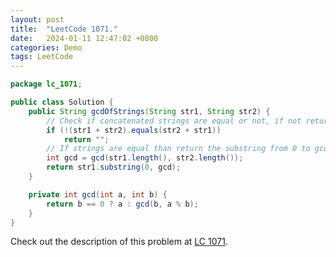 ```yaml
---
layout: post
title:  "LeetCode 1071."
date:   2024-01-11 12:47:02 +0800
categories: Demo
tags: LeetCode
---
```


```java
package lc_1071;

public class Solution {
    public String gcdOfStrings(String str1, String str2) {
        // Check if concatenated strings are equal or not, if not return ""
        if (!(str1 + str2).equals(str2 + str1))
            return "";
        // If strings are equal than return the substring from 0 to gcd of size(str1), size(str2)
        int gcd = gcd(str1.length(), str2.length());
        return str1.substring(0, gcd);
    }

    private int gcd(int a, int b) {
        return b == 0 ? a : gcd(b, a % b);
    }
}
```

Check out the description of this problem at [LC 1071][LC-1071].

[LC-1071]: https://leetcode.com/problemset/?search=1071&page=1
